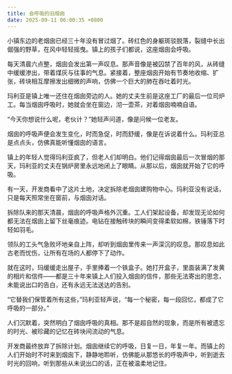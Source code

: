 ```yaml
---
title: 会呼吸的旧烟囱
date: 2025-09-11 06:00:35 +0800
---
```


小镇东边的老烟囱已经三十年没有冒过烟了。砖红色的身躯斑驳脱落，裂缝中长出倔强的野草，在风中轻轻摇曳。镇上的孩子们都说，这座烟囱会呼吸。

每天清晨六点整，烟囱会发出第一声叹息。那声音像是被囚禁了百年的风，从砖缝中缓缓渗出，带着煤灰与往事的气息。紧接着，整座烟囱开始有节奏地收缩、扩张，砖块相互摩擦发出细微的声响，仿佛一个巨大的肺在吞吐着时光。

玛利亚是镇上唯一还住在烟囱旁边的人。她的丈夫生前是这座工厂的最后一位司炉工。每当烟囱呼吸时，她就会坐在窗边，沏一壶茶，对着烟囱喃喃自语。

“今天你想说什么呢，老伙计？”她轻声问道，像是问候一位老友。

烟囱的呼吸声便会发生变化，时而急促，时而舒缓，像是在诉说着什么。玛利亚总是点点头，仿佛真能听懂烟囱的语言。

镇上的年轻人觉得玛利亚疯了，但老人们却明白。他们记得烟囱最后一次冒烟的那天，玛利亚的丈夫在锅炉房里永远地闭上了眼睛。从那以后，烟囱就开始了它的呼吸。

有一天，开发商看中了这片土地，决定拆除老烟囱建购物中心。玛利亚没有说话，只是每天照常坐在窗前，与烟囱对话。

拆除队来的那天清晨，烟囱的呼吸声格外沉重。工人们架起设备，却发现无论如何都无法在烟囱上留下丝毫痕迹。电钻在接触砖块的瞬间变得柔软如棉，铁锤落下时轻如羽毛。

领队的工头气急败坏地亲自上阵，却听到烟囱里传来一声深沉的叹息。那叹息如此古老而忧伤，让所有在场的人都停下了动作。

就在这时，玛缓缓走出屋子，手里捧着一个铁盒子。她打开盒子，里面装满了发黄的相片和信件——都是三十年来镇上人们投入烟囱的信件，那些无法寄出的思念，未能说出口的告白，还有永远无法送达的告别。

“它替我们保管着所有这些，”玛利亚轻声说，“每一个秘密，每一段回忆，都成了它呼吸的一部分。”

人们沉默着，突然明白了烟囱呼吸的真相。那不是超自然的现象，而是所有被遗忘的时光、被珍藏的记忆在砖块间流动的气息。

开发商最终放弃了拆除计划。烟囱继续它的呼吸，日复一日，年复一年。而镇上的人们开始时不时来到烟囱下，静静地聆听，仿佛能从那悠长的呼吸声中，听到逝去时光的回响，听到那些从未说出口的话，正在被温柔地记住。
